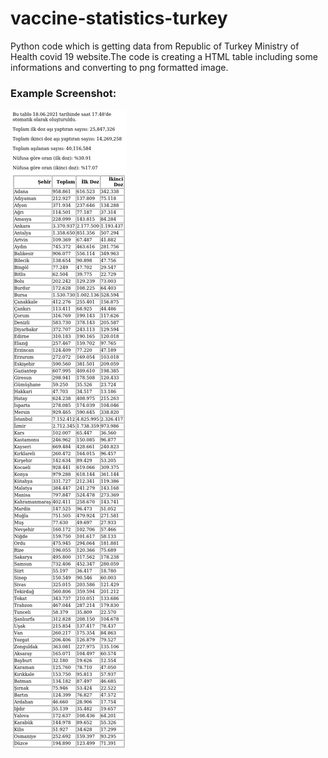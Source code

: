 # vaccine-statistics-turkey
Python code which is getting data from Republic of Turkey Ministry of Health covid 19 website.The code is creating a HTML table including some informations and converting to png formatted image.
<br>
### Example Screenshot:
![ExampleScreenshot](https://github.com/mberkdemir/vaccine-statistics-turkey/blob/master/vaccinetable.png)
